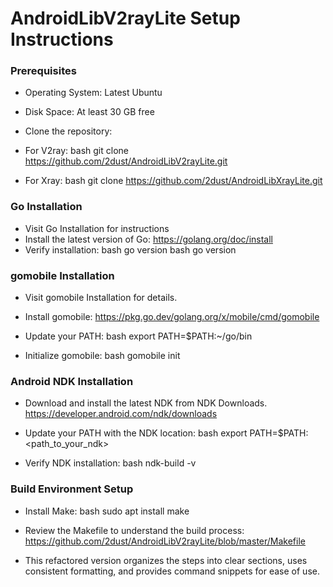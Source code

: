 # AndroidLibV2rayLite Setup Instructions

### Prerequisites
- Operating System: Latest Ubuntu
- Disk Space: At least 30 GB free
- Clone the repository:
- For V2ray:
bash
git clone https://github.com/2dust/AndroidLibV2rayLite.git

- For Xray:
bash
git clone https://github.com/2dust/AndroidLibXrayLite.git

### Go Installation
- Visit Go Installation for instructions
- Install the latest version of Go: https://golang.org/doc/install
- Verify installation: bash go version
bash
go version

### gomobile Installation
- Visit gomobile Installation for details.
- Install gomobile: https://pkg.go.dev/golang.org/x/mobile/cmd/gomobile
- Update your PATH: 
bash
export PATH=$PATH:~/go/bin

- Initialize gomobile:
bash
gomobile init

### Android NDK Installation
- Download and install the latest NDK from NDK Downloads. https://developer.android.com/ndk/downloads
- Update your PATH with the NDK location:
bash
export PATH=$PATH:<path_to_your_ndk>

- Verify NDK installation:
bash
ndk-build -v

### Build Environment Setup
- Install Make:
bash
sudo apt install make

- Review the Makefile to understand the build process: https://github.com/2dust/AndroidLibV2rayLite/blob/master/Makefile
- This refactored version organizes the steps into clear sections, uses consistent formatting, and provides command snippets for ease of use.

